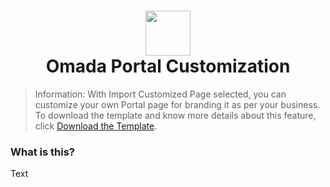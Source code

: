 <h1 align="center">
  <img src="" width="72" />
  <br />
  Omada Portal Customization
</h1>

> Information: With Import Customized Page selected, you can customize your own Portal page for branding it as per your business. To download the template and know more details about this feature, click [Download the Template](https://github.com/MinecraftJohn/wifi-connect/blob/main/omada-portal-template.html).
### What is this?

Text